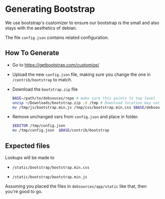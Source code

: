 Generating Bootstrap
====================

We use bootstrap's customizer to ensure our bootstrap is the small and also
stays with the aesthetics of debian.

The file `config.json` contains related configuration.

How To Generate
-----------------

- Go to https://getbootstrap.com/customize/

- Upload the new `config.json` file, making sure you change the one in
  `/contrib/bootstrap` to match.

- Download the `bootstrap.zip` file
  ```sh
  BASE=/path/to/debsouces/repo # make sure this points to top level
  unzip ~/Downloads/bootstrap.zip -d /tmp # Download location may vary
  mv /tmp/js/bootstrap.min.js /tmp/css/bootstrap.min.css $BASE/debsources/app/static/bootstrap
  ```

- Remove unchanged vars from `config.json` and place in folder.
  
  ```sh
  $EDITOR /tmp/config.json
  mv /tmp/config.json  $BASE/contrib/bootstrap
  ```

Expected files
--------------

Lookups will be made to 

- `/static/bootstrap/bootstrap.min.css`

- `/static/bootstrap/bootstrap.min.js`

Assuming you placed the files in `debsources/app/static` like that, then
you're good to go.

